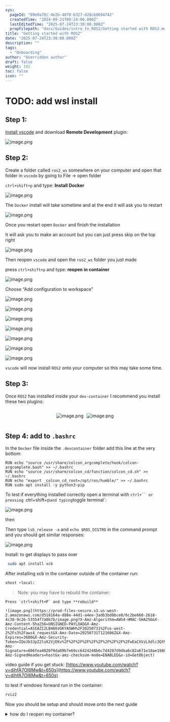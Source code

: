 ```yaml
---
sys:
  pageId: "89e0a78c-4e2b-4070-b327-d28cb0694742"
  createdTime: "2024-08-21T00:24:00.000Z"
  lastEditedTime: "2025-07-24T23:30:00.000Z"
  propFilepath: "docs/Guides/intro_to_ROS2/Getting started with ROS2.md"
title: "Getting started with ROS2"
date: "2025-07-24T23:30:00.000Z"
description: ""
tags:
  - "Onboarding"
author: "Overridden author"
draft: false
weight: 141
toc: false
icon: ""
---
```


# TODO: add wsl install

## Step 1:

[Install vscode](https://code.visualstudio.com/download) and download **Remote Development** plugin:

![image.png](https://prod-files-secure.s3.us-west-2.amazonaws.com/d518164a-d88e-44d1-a4ee-3adb3bd8bce0/efb52993-1881-4a40-b95e-6f020334f022/image.png?X-Amz-Algorithm=AWS4-HMAC-SHA256&X-Amz-Content-Sha256=UNSIGNED-PAYLOAD&X-Amz-Credential=ASIAZI2LB466TO4N5RAC%2F20250731%2Fus-west-2%2Fs3%2Faws4_request&X-Amz-Date=20250731T121557Z&X-Amz-Expires=3600&X-Amz-Security-Token=IQoJb3JpZ2luX2VjEKv%2F%2F%2F%2F%2F%2F%2F%2F%2F%2FwEaCXVzLXdlc3QtMiJHMEUCIHLM2xhVv%2F13MxbGrxUQSG860Vh1tEd0W6U2yV%2FskHEeAiEAmjy7l9MXTl56qeicq3l7pQGQKtOyvrFNN%2Bo9L9G7OEUqiAQI1P%2F%2F%2F%2F%2F%2F%2F%2F%2F%2FARAAGgw2Mzc0MjMxODM4MDUiDJika2YApq3jkEMJeircAw%2B4ub%2BGul%2FJKL7PtZpBH5xDg8DPfT5z6nBO6EVDP6tGVxJ%2F%2BbzOC3pfp%2B79Ypb%2Bq%2Bed4eWRR8KzW5a2MVgz7ygSeProH8OogPCrxvF092fAVK%2B1XIdk012Z9sIuF1BxHNdVTtSISa%2BnGhY8ixIqp6PeZI%2FtSWPaEAoUTHj7%2FFZoAM83Jjm%2B20TssKtRhLvZPRwzoVaj4JGcuGl8s0zCsPrBxeSKuXETH8yYBJjOFRnjrQTxSzeS22O2rVHJ71GIugqbPXt2ggpayN2R%2FoeKUE9qQVZNSGruypBxNtL505XZ6LIU6%2BEUrDIr9i8WphsFOWSEZMFneZXEQMN3T2qodgpOWwpqA2BxoAUnlqBPGFSTxcHIAv7f8uyb4xybIWjkd%2BZ%2F0iGavWyHVuCGJkdt%2B2f0cJ3REmOEtcdBn2EgEA0rtCQQSj7oNExj3eN04Z2McCLpRtneOUcsFiSdcSsIdxKxfY53pM0Z0Sd1Rn%2FRNSvbcNJwocl9kjKJP88QVSRqBLeG%2FxvRBScjbdjgczu3HGOJ1YGTNtx%2BxJe%2BYxfe05%2FE2BatziONAIpB1zZtS0e6r4h75l04cf5akGwhBFClwQqye%2FLlobpSIAVQdI1Syc98y3fYfVCB7o67WMr3MMWdrcQGOqUBWlXj%2BgcVZD3ruJvB%2FNmiqSoqi50ZBY39aKO2N58dz9BhEUYvsWH2MGULyQj92y%2F%2FtXrxC6zukQmr3VPJjcQx0uu1vJlRNQNvMgByra7yGPher%2FKXmFsnhDcc4UDlq1tc9i13xrPrU0noqowym85ZduqDZbfjeSkbEbcxsQm9qjm%2F6%2F%2BmkqCgkhGk51w0PQrFwcCexwr4cBbza2Rcn%2BbvfWOOlWN%2B&X-Amz-Signature=78a6312c4437684be33af9aab8e9ba8f2021fed556ef9ac4f38494c86b12fe5d&X-Amz-SignedHeaders=host&x-amz-checksum-mode=ENABLED&x-id=GetObject)

## Step 2:

Create a folder called `ros2_ws` somewhere on your computer and open that folder in `vscode` by going to File → open folder 

`ctrl+shift+p` and type: **Install Docker**

![image.png](https://prod-files-secure.s3.us-west-2.amazonaws.com/d518164a-d88e-44d1-a4ee-3adb3bd8bce0/2269dc0e-1cd5-47ff-bceb-c04ad9b2eab0/image.png?X-Amz-Algorithm=AWS4-HMAC-SHA256&X-Amz-Content-Sha256=UNSIGNED-PAYLOAD&X-Amz-Credential=ASIAZI2LB466TO4N5RAC%2F20250731%2Fus-west-2%2Fs3%2Faws4_request&X-Amz-Date=20250731T121557Z&X-Amz-Expires=3600&X-Amz-Security-Token=IQoJb3JpZ2luX2VjEKv%2F%2F%2F%2F%2F%2F%2F%2F%2F%2FwEaCXVzLXdlc3QtMiJHMEUCIHLM2xhVv%2F13MxbGrxUQSG860Vh1tEd0W6U2yV%2FskHEeAiEAmjy7l9MXTl56qeicq3l7pQGQKtOyvrFNN%2Bo9L9G7OEUqiAQI1P%2F%2F%2F%2F%2F%2F%2F%2F%2F%2FARAAGgw2Mzc0MjMxODM4MDUiDJika2YApq3jkEMJeircAw%2B4ub%2BGul%2FJKL7PtZpBH5xDg8DPfT5z6nBO6EVDP6tGVxJ%2F%2BbzOC3pfp%2B79Ypb%2Bq%2Bed4eWRR8KzW5a2MVgz7ygSeProH8OogPCrxvF092fAVK%2B1XIdk012Z9sIuF1BxHNdVTtSISa%2BnGhY8ixIqp6PeZI%2FtSWPaEAoUTHj7%2FFZoAM83Jjm%2B20TssKtRhLvZPRwzoVaj4JGcuGl8s0zCsPrBxeSKuXETH8yYBJjOFRnjrQTxSzeS22O2rVHJ71GIugqbPXt2ggpayN2R%2FoeKUE9qQVZNSGruypBxNtL505XZ6LIU6%2BEUrDIr9i8WphsFOWSEZMFneZXEQMN3T2qodgpOWwpqA2BxoAUnlqBPGFSTxcHIAv7f8uyb4xybIWjkd%2BZ%2F0iGavWyHVuCGJkdt%2B2f0cJ3REmOEtcdBn2EgEA0rtCQQSj7oNExj3eN04Z2McCLpRtneOUcsFiSdcSsIdxKxfY53pM0Z0Sd1Rn%2FRNSvbcNJwocl9kjKJP88QVSRqBLeG%2FxvRBScjbdjgczu3HGOJ1YGTNtx%2BxJe%2BYxfe05%2FE2BatziONAIpB1zZtS0e6r4h75l04cf5akGwhBFClwQqye%2FLlobpSIAVQdI1Syc98y3fYfVCB7o67WMr3MMWdrcQGOqUBWlXj%2BgcVZD3ruJvB%2FNmiqSoqi50ZBY39aKO2N58dz9BhEUYvsWH2MGULyQj92y%2F%2FtXrxC6zukQmr3VPJjcQx0uu1vJlRNQNvMgByra7yGPher%2FKXmFsnhDcc4UDlq1tc9i13xrPrU0noqowym85ZduqDZbfjeSkbEbcxsQm9qjm%2F6%2F%2BmkqCgkhGk51w0PQrFwcCexwr4cBbza2Rcn%2BbvfWOOlWN%2B&X-Amz-Signature=fd229354c22a2ef81fbae44b5c57c933b1d64b1aa16dceccd596be8fc0dae176&X-Amz-SignedHeaders=host&x-amz-checksum-mode=ENABLED&x-id=GetObject)

The `Docker` install will take sometime and at the end it will ask you to restart

![image.png](https://prod-files-secure.s3.us-west-2.amazonaws.com/d518164a-d88e-44d1-a4ee-3adb3bd8bce0/ed233f78-be33-4b1f-b89c-9c346c0e961e/image.png?X-Amz-Algorithm=AWS4-HMAC-SHA256&X-Amz-Content-Sha256=UNSIGNED-PAYLOAD&X-Amz-Credential=ASIAZI2LB466TO4N5RAC%2F20250731%2Fus-west-2%2Fs3%2Faws4_request&X-Amz-Date=20250731T121557Z&X-Amz-Expires=3600&X-Amz-Security-Token=IQoJb3JpZ2luX2VjEKv%2F%2F%2F%2F%2F%2F%2F%2F%2F%2FwEaCXVzLXdlc3QtMiJHMEUCIHLM2xhVv%2F13MxbGrxUQSG860Vh1tEd0W6U2yV%2FskHEeAiEAmjy7l9MXTl56qeicq3l7pQGQKtOyvrFNN%2Bo9L9G7OEUqiAQI1P%2F%2F%2F%2F%2F%2F%2F%2F%2F%2FARAAGgw2Mzc0MjMxODM4MDUiDJika2YApq3jkEMJeircAw%2B4ub%2BGul%2FJKL7PtZpBH5xDg8DPfT5z6nBO6EVDP6tGVxJ%2F%2BbzOC3pfp%2B79Ypb%2Bq%2Bed4eWRR8KzW5a2MVgz7ygSeProH8OogPCrxvF092fAVK%2B1XIdk012Z9sIuF1BxHNdVTtSISa%2BnGhY8ixIqp6PeZI%2FtSWPaEAoUTHj7%2FFZoAM83Jjm%2B20TssKtRhLvZPRwzoVaj4JGcuGl8s0zCsPrBxeSKuXETH8yYBJjOFRnjrQTxSzeS22O2rVHJ71GIugqbPXt2ggpayN2R%2FoeKUE9qQVZNSGruypBxNtL505XZ6LIU6%2BEUrDIr9i8WphsFOWSEZMFneZXEQMN3T2qodgpOWwpqA2BxoAUnlqBPGFSTxcHIAv7f8uyb4xybIWjkd%2BZ%2F0iGavWyHVuCGJkdt%2B2f0cJ3REmOEtcdBn2EgEA0rtCQQSj7oNExj3eN04Z2McCLpRtneOUcsFiSdcSsIdxKxfY53pM0Z0Sd1Rn%2FRNSvbcNJwocl9kjKJP88QVSRqBLeG%2FxvRBScjbdjgczu3HGOJ1YGTNtx%2BxJe%2BYxfe05%2FE2BatziONAIpB1zZtS0e6r4h75l04cf5akGwhBFClwQqye%2FLlobpSIAVQdI1Syc98y3fYfVCB7o67WMr3MMWdrcQGOqUBWlXj%2BgcVZD3ruJvB%2FNmiqSoqi50ZBY39aKO2N58dz9BhEUYvsWH2MGULyQj92y%2F%2FtXrxC6zukQmr3VPJjcQx0uu1vJlRNQNvMgByra7yGPher%2FKXmFsnhDcc4UDlq1tc9i13xrPrU0noqowym85ZduqDZbfjeSkbEbcxsQm9qjm%2F6%2F%2BmkqCgkhGk51w0PQrFwcCexwr4cBbza2Rcn%2BbvfWOOlWN%2B&X-Amz-Signature=8069971d6eb8a8369b4a2cc8fce59d2ca776363897d68a19d1505e51919e7963&X-Amz-SignedHeaders=host&x-amz-checksum-mode=ENABLED&x-id=GetObject)

Once you restart open `Docker` and finish the installation

It will ask you to make an account but you can just press skip on the top right

![image.png](https://prod-files-secure.s3.us-west-2.amazonaws.com/d518164a-d88e-44d1-a4ee-3adb3bd8bce0/21010ad9-1659-4fd9-9f59-9932a09b2a3d/image.png?X-Amz-Algorithm=AWS4-HMAC-SHA256&X-Amz-Content-Sha256=UNSIGNED-PAYLOAD&X-Amz-Credential=ASIAZI2LB466TO4N5RAC%2F20250731%2Fus-west-2%2Fs3%2Faws4_request&X-Amz-Date=20250731T121557Z&X-Amz-Expires=3600&X-Amz-Security-Token=IQoJb3JpZ2luX2VjEKv%2F%2F%2F%2F%2F%2F%2F%2F%2F%2FwEaCXVzLXdlc3QtMiJHMEUCIHLM2xhVv%2F13MxbGrxUQSG860Vh1tEd0W6U2yV%2FskHEeAiEAmjy7l9MXTl56qeicq3l7pQGQKtOyvrFNN%2Bo9L9G7OEUqiAQI1P%2F%2F%2F%2F%2F%2F%2F%2F%2F%2FARAAGgw2Mzc0MjMxODM4MDUiDJika2YApq3jkEMJeircAw%2B4ub%2BGul%2FJKL7PtZpBH5xDg8DPfT5z6nBO6EVDP6tGVxJ%2F%2BbzOC3pfp%2B79Ypb%2Bq%2Bed4eWRR8KzW5a2MVgz7ygSeProH8OogPCrxvF092fAVK%2B1XIdk012Z9sIuF1BxHNdVTtSISa%2BnGhY8ixIqp6PeZI%2FtSWPaEAoUTHj7%2FFZoAM83Jjm%2B20TssKtRhLvZPRwzoVaj4JGcuGl8s0zCsPrBxeSKuXETH8yYBJjOFRnjrQTxSzeS22O2rVHJ71GIugqbPXt2ggpayN2R%2FoeKUE9qQVZNSGruypBxNtL505XZ6LIU6%2BEUrDIr9i8WphsFOWSEZMFneZXEQMN3T2qodgpOWwpqA2BxoAUnlqBPGFSTxcHIAv7f8uyb4xybIWjkd%2BZ%2F0iGavWyHVuCGJkdt%2B2f0cJ3REmOEtcdBn2EgEA0rtCQQSj7oNExj3eN04Z2McCLpRtneOUcsFiSdcSsIdxKxfY53pM0Z0Sd1Rn%2FRNSvbcNJwocl9kjKJP88QVSRqBLeG%2FxvRBScjbdjgczu3HGOJ1YGTNtx%2BxJe%2BYxfe05%2FE2BatziONAIpB1zZtS0e6r4h75l04cf5akGwhBFClwQqye%2FLlobpSIAVQdI1Syc98y3fYfVCB7o67WMr3MMWdrcQGOqUBWlXj%2BgcVZD3ruJvB%2FNmiqSoqi50ZBY39aKO2N58dz9BhEUYvsWH2MGULyQj92y%2F%2FtXrxC6zukQmr3VPJjcQx0uu1vJlRNQNvMgByra7yGPher%2FKXmFsnhDcc4UDlq1tc9i13xrPrU0noqowym85ZduqDZbfjeSkbEbcxsQm9qjm%2F6%2F%2BmkqCgkhGk51w0PQrFwcCexwr4cBbza2Rcn%2BbvfWOOlWN%2B&X-Amz-Signature=669d19c4619ab6295ceba1d1caa41d4dbd788a6db1ed0d4970f505453c71414b&X-Amz-SignedHeaders=host&x-amz-checksum-mode=ENABLED&x-id=GetObject)

Then reopen `vscode` and open the `ros2_ws` folder you just made

press `ctrl+shift+p` and type: **reopen in container**

![image.png](https://prod-files-secure.s3.us-west-2.amazonaws.com/d518164a-d88e-44d1-a4ee-3adb3bd8bce0/4e93b8c2-41ad-488c-8095-c74205196118/image.png?X-Amz-Algorithm=AWS4-HMAC-SHA256&X-Amz-Content-Sha256=UNSIGNED-PAYLOAD&X-Amz-Credential=ASIAZI2LB466TO4N5RAC%2F20250731%2Fus-west-2%2Fs3%2Faws4_request&X-Amz-Date=20250731T121557Z&X-Amz-Expires=3600&X-Amz-Security-Token=IQoJb3JpZ2luX2VjEKv%2F%2F%2F%2F%2F%2F%2F%2F%2F%2FwEaCXVzLXdlc3QtMiJHMEUCIHLM2xhVv%2F13MxbGrxUQSG860Vh1tEd0W6U2yV%2FskHEeAiEAmjy7l9MXTl56qeicq3l7pQGQKtOyvrFNN%2Bo9L9G7OEUqiAQI1P%2F%2F%2F%2F%2F%2F%2F%2F%2F%2FARAAGgw2Mzc0MjMxODM4MDUiDJika2YApq3jkEMJeircAw%2B4ub%2BGul%2FJKL7PtZpBH5xDg8DPfT5z6nBO6EVDP6tGVxJ%2F%2BbzOC3pfp%2B79Ypb%2Bq%2Bed4eWRR8KzW5a2MVgz7ygSeProH8OogPCrxvF092fAVK%2B1XIdk012Z9sIuF1BxHNdVTtSISa%2BnGhY8ixIqp6PeZI%2FtSWPaEAoUTHj7%2FFZoAM83Jjm%2B20TssKtRhLvZPRwzoVaj4JGcuGl8s0zCsPrBxeSKuXETH8yYBJjOFRnjrQTxSzeS22O2rVHJ71GIugqbPXt2ggpayN2R%2FoeKUE9qQVZNSGruypBxNtL505XZ6LIU6%2BEUrDIr9i8WphsFOWSEZMFneZXEQMN3T2qodgpOWwpqA2BxoAUnlqBPGFSTxcHIAv7f8uyb4xybIWjkd%2BZ%2F0iGavWyHVuCGJkdt%2B2f0cJ3REmOEtcdBn2EgEA0rtCQQSj7oNExj3eN04Z2McCLpRtneOUcsFiSdcSsIdxKxfY53pM0Z0Sd1Rn%2FRNSvbcNJwocl9kjKJP88QVSRqBLeG%2FxvRBScjbdjgczu3HGOJ1YGTNtx%2BxJe%2BYxfe05%2FE2BatziONAIpB1zZtS0e6r4h75l04cf5akGwhBFClwQqye%2FLlobpSIAVQdI1Syc98y3fYfVCB7o67WMr3MMWdrcQGOqUBWlXj%2BgcVZD3ruJvB%2FNmiqSoqi50ZBY39aKO2N58dz9BhEUYvsWH2MGULyQj92y%2F%2FtXrxC6zukQmr3VPJjcQx0uu1vJlRNQNvMgByra7yGPher%2FKXmFsnhDcc4UDlq1tc9i13xrPrU0noqowym85ZduqDZbfjeSkbEbcxsQm9qjm%2F6%2F%2BmkqCgkhGk51w0PQrFwcCexwr4cBbza2Rcn%2BbvfWOOlWN%2B&X-Amz-Signature=e6a639b8114daa63e638715c23b856633bb3a830a0c74cea9b3ba3a147b1bfa9&X-Amz-SignedHeaders=host&x-amz-checksum-mode=ENABLED&x-id=GetObject)

Choose “Add configuration to workspace”

![image.png](https://prod-files-secure.s3.us-west-2.amazonaws.com/d518164a-d88e-44d1-a4ee-3adb3bd8bce0/9560b282-5060-4989-ba37-97e7b2c22476/image.png?X-Amz-Algorithm=AWS4-HMAC-SHA256&X-Amz-Content-Sha256=UNSIGNED-PAYLOAD&X-Amz-Credential=ASIAZI2LB466TO4N5RAC%2F20250731%2Fus-west-2%2Fs3%2Faws4_request&X-Amz-Date=20250731T121557Z&X-Amz-Expires=3600&X-Amz-Security-Token=IQoJb3JpZ2luX2VjEKv%2F%2F%2F%2F%2F%2F%2F%2F%2F%2FwEaCXVzLXdlc3QtMiJHMEUCIHLM2xhVv%2F13MxbGrxUQSG860Vh1tEd0W6U2yV%2FskHEeAiEAmjy7l9MXTl56qeicq3l7pQGQKtOyvrFNN%2Bo9L9G7OEUqiAQI1P%2F%2F%2F%2F%2F%2F%2F%2F%2F%2FARAAGgw2Mzc0MjMxODM4MDUiDJika2YApq3jkEMJeircAw%2B4ub%2BGul%2FJKL7PtZpBH5xDg8DPfT5z6nBO6EVDP6tGVxJ%2F%2BbzOC3pfp%2B79Ypb%2Bq%2Bed4eWRR8KzW5a2MVgz7ygSeProH8OogPCrxvF092fAVK%2B1XIdk012Z9sIuF1BxHNdVTtSISa%2BnGhY8ixIqp6PeZI%2FtSWPaEAoUTHj7%2FFZoAM83Jjm%2B20TssKtRhLvZPRwzoVaj4JGcuGl8s0zCsPrBxeSKuXETH8yYBJjOFRnjrQTxSzeS22O2rVHJ71GIugqbPXt2ggpayN2R%2FoeKUE9qQVZNSGruypBxNtL505XZ6LIU6%2BEUrDIr9i8WphsFOWSEZMFneZXEQMN3T2qodgpOWwpqA2BxoAUnlqBPGFSTxcHIAv7f8uyb4xybIWjkd%2BZ%2F0iGavWyHVuCGJkdt%2B2f0cJ3REmOEtcdBn2EgEA0rtCQQSj7oNExj3eN04Z2McCLpRtneOUcsFiSdcSsIdxKxfY53pM0Z0Sd1Rn%2FRNSvbcNJwocl9kjKJP88QVSRqBLeG%2FxvRBScjbdjgczu3HGOJ1YGTNtx%2BxJe%2BYxfe05%2FE2BatziONAIpB1zZtS0e6r4h75l04cf5akGwhBFClwQqye%2FLlobpSIAVQdI1Syc98y3fYfVCB7o67WMr3MMWdrcQGOqUBWlXj%2BgcVZD3ruJvB%2FNmiqSoqi50ZBY39aKO2N58dz9BhEUYvsWH2MGULyQj92y%2F%2FtXrxC6zukQmr3VPJjcQx0uu1vJlRNQNvMgByra7yGPher%2FKXmFsnhDcc4UDlq1tc9i13xrPrU0noqowym85ZduqDZbfjeSkbEbcxsQm9qjm%2F6%2F%2BmkqCgkhGk51w0PQrFwcCexwr4cBbza2Rcn%2BbvfWOOlWN%2B&X-Amz-Signature=795ae5643ee26a6330a5c268ff754a93962c335da5e55f55736109f4c5d366f8&X-Amz-SignedHeaders=host&x-amz-checksum-mode=ENABLED&x-id=GetObject)

![image.png](https://prod-files-secure.s3.us-west-2.amazonaws.com/d518164a-d88e-44d1-a4ee-3adb3bd8bce0/2ee63f81-886b-48e8-a553-dc6e5eac99e4/image.png?X-Amz-Algorithm=AWS4-HMAC-SHA256&X-Amz-Content-Sha256=UNSIGNED-PAYLOAD&X-Amz-Credential=ASIAZI2LB466TO4N5RAC%2F20250731%2Fus-west-2%2Fs3%2Faws4_request&X-Amz-Date=20250731T121557Z&X-Amz-Expires=3600&X-Amz-Security-Token=IQoJb3JpZ2luX2VjEKv%2F%2F%2F%2F%2F%2F%2F%2F%2F%2FwEaCXVzLXdlc3QtMiJHMEUCIHLM2xhVv%2F13MxbGrxUQSG860Vh1tEd0W6U2yV%2FskHEeAiEAmjy7l9MXTl56qeicq3l7pQGQKtOyvrFNN%2Bo9L9G7OEUqiAQI1P%2F%2F%2F%2F%2F%2F%2F%2F%2F%2FARAAGgw2Mzc0MjMxODM4MDUiDJika2YApq3jkEMJeircAw%2B4ub%2BGul%2FJKL7PtZpBH5xDg8DPfT5z6nBO6EVDP6tGVxJ%2F%2BbzOC3pfp%2B79Ypb%2Bq%2Bed4eWRR8KzW5a2MVgz7ygSeProH8OogPCrxvF092fAVK%2B1XIdk012Z9sIuF1BxHNdVTtSISa%2BnGhY8ixIqp6PeZI%2FtSWPaEAoUTHj7%2FFZoAM83Jjm%2B20TssKtRhLvZPRwzoVaj4JGcuGl8s0zCsPrBxeSKuXETH8yYBJjOFRnjrQTxSzeS22O2rVHJ71GIugqbPXt2ggpayN2R%2FoeKUE9qQVZNSGruypBxNtL505XZ6LIU6%2BEUrDIr9i8WphsFOWSEZMFneZXEQMN3T2qodgpOWwpqA2BxoAUnlqBPGFSTxcHIAv7f8uyb4xybIWjkd%2BZ%2F0iGavWyHVuCGJkdt%2B2f0cJ3REmOEtcdBn2EgEA0rtCQQSj7oNExj3eN04Z2McCLpRtneOUcsFiSdcSsIdxKxfY53pM0Z0Sd1Rn%2FRNSvbcNJwocl9kjKJP88QVSRqBLeG%2FxvRBScjbdjgczu3HGOJ1YGTNtx%2BxJe%2BYxfe05%2FE2BatziONAIpB1zZtS0e6r4h75l04cf5akGwhBFClwQqye%2FLlobpSIAVQdI1Syc98y3fYfVCB7o67WMr3MMWdrcQGOqUBWlXj%2BgcVZD3ruJvB%2FNmiqSoqi50ZBY39aKO2N58dz9BhEUYvsWH2MGULyQj92y%2F%2FtXrxC6zukQmr3VPJjcQx0uu1vJlRNQNvMgByra7yGPher%2FKXmFsnhDcc4UDlq1tc9i13xrPrU0noqowym85ZduqDZbfjeSkbEbcxsQm9qjm%2F6%2F%2BmkqCgkhGk51w0PQrFwcCexwr4cBbza2Rcn%2BbvfWOOlWN%2B&X-Amz-Signature=8ca2b04cb4698c09c35c45055331553616f2d4902cc34ef4ea0756e990164899&X-Amz-SignedHeaders=host&x-amz-checksum-mode=ENABLED&x-id=GetObject)

![image.png](https://prod-files-secure.s3.us-west-2.amazonaws.com/d518164a-d88e-44d1-a4ee-3adb3bd8bce0/e0fd626c-c8b6-4b2c-95d1-fa4c26514504/image.png?X-Amz-Algorithm=AWS4-HMAC-SHA256&X-Amz-Content-Sha256=UNSIGNED-PAYLOAD&X-Amz-Credential=ASIAZI2LB466TO4N5RAC%2F20250731%2Fus-west-2%2Fs3%2Faws4_request&X-Amz-Date=20250731T121557Z&X-Amz-Expires=3600&X-Amz-Security-Token=IQoJb3JpZ2luX2VjEKv%2F%2F%2F%2F%2F%2F%2F%2F%2F%2FwEaCXVzLXdlc3QtMiJHMEUCIHLM2xhVv%2F13MxbGrxUQSG860Vh1tEd0W6U2yV%2FskHEeAiEAmjy7l9MXTl56qeicq3l7pQGQKtOyvrFNN%2Bo9L9G7OEUqiAQI1P%2F%2F%2F%2F%2F%2F%2F%2F%2F%2FARAAGgw2Mzc0MjMxODM4MDUiDJika2YApq3jkEMJeircAw%2B4ub%2BGul%2FJKL7PtZpBH5xDg8DPfT5z6nBO6EVDP6tGVxJ%2F%2BbzOC3pfp%2B79Ypb%2Bq%2Bed4eWRR8KzW5a2MVgz7ygSeProH8OogPCrxvF092fAVK%2B1XIdk012Z9sIuF1BxHNdVTtSISa%2BnGhY8ixIqp6PeZI%2FtSWPaEAoUTHj7%2FFZoAM83Jjm%2B20TssKtRhLvZPRwzoVaj4JGcuGl8s0zCsPrBxeSKuXETH8yYBJjOFRnjrQTxSzeS22O2rVHJ71GIugqbPXt2ggpayN2R%2FoeKUE9qQVZNSGruypBxNtL505XZ6LIU6%2BEUrDIr9i8WphsFOWSEZMFneZXEQMN3T2qodgpOWwpqA2BxoAUnlqBPGFSTxcHIAv7f8uyb4xybIWjkd%2BZ%2F0iGavWyHVuCGJkdt%2B2f0cJ3REmOEtcdBn2EgEA0rtCQQSj7oNExj3eN04Z2McCLpRtneOUcsFiSdcSsIdxKxfY53pM0Z0Sd1Rn%2FRNSvbcNJwocl9kjKJP88QVSRqBLeG%2FxvRBScjbdjgczu3HGOJ1YGTNtx%2BxJe%2BYxfe05%2FE2BatziONAIpB1zZtS0e6r4h75l04cf5akGwhBFClwQqye%2FLlobpSIAVQdI1Syc98y3fYfVCB7o67WMr3MMWdrcQGOqUBWlXj%2BgcVZD3ruJvB%2FNmiqSoqi50ZBY39aKO2N58dz9BhEUYvsWH2MGULyQj92y%2F%2FtXrxC6zukQmr3VPJjcQx0uu1vJlRNQNvMgByra7yGPher%2FKXmFsnhDcc4UDlq1tc9i13xrPrU0noqowym85ZduqDZbfjeSkbEbcxsQm9qjm%2F6%2F%2BmkqCgkhGk51w0PQrFwcCexwr4cBbza2Rcn%2BbvfWOOlWN%2B&X-Amz-Signature=a6b241ce76de403807683bd1155ba6b2d538f044fa2cb8fc5a3a9cbb7e0801d9&X-Amz-SignedHeaders=host&x-amz-checksum-mode=ENABLED&x-id=GetObject)

![image.png](https://prod-files-secure.s3.us-west-2.amazonaws.com/d518164a-d88e-44d1-a4ee-3adb3bd8bce0/a2e13f50-d2ab-4719-a4c2-7ced634bfc9d/image.png?X-Amz-Algorithm=AWS4-HMAC-SHA256&X-Amz-Content-Sha256=UNSIGNED-PAYLOAD&X-Amz-Credential=ASIAZI2LB466TO4N5RAC%2F20250731%2Fus-west-2%2Fs3%2Faws4_request&X-Amz-Date=20250731T121557Z&X-Amz-Expires=3600&X-Amz-Security-Token=IQoJb3JpZ2luX2VjEKv%2F%2F%2F%2F%2F%2F%2F%2F%2F%2FwEaCXVzLXdlc3QtMiJHMEUCIHLM2xhVv%2F13MxbGrxUQSG860Vh1tEd0W6U2yV%2FskHEeAiEAmjy7l9MXTl56qeicq3l7pQGQKtOyvrFNN%2Bo9L9G7OEUqiAQI1P%2F%2F%2F%2F%2F%2F%2F%2F%2F%2FARAAGgw2Mzc0MjMxODM4MDUiDJika2YApq3jkEMJeircAw%2B4ub%2BGul%2FJKL7PtZpBH5xDg8DPfT5z6nBO6EVDP6tGVxJ%2F%2BbzOC3pfp%2B79Ypb%2Bq%2Bed4eWRR8KzW5a2MVgz7ygSeProH8OogPCrxvF092fAVK%2B1XIdk012Z9sIuF1BxHNdVTtSISa%2BnGhY8ixIqp6PeZI%2FtSWPaEAoUTHj7%2FFZoAM83Jjm%2B20TssKtRhLvZPRwzoVaj4JGcuGl8s0zCsPrBxeSKuXETH8yYBJjOFRnjrQTxSzeS22O2rVHJ71GIugqbPXt2ggpayN2R%2FoeKUE9qQVZNSGruypBxNtL505XZ6LIU6%2BEUrDIr9i8WphsFOWSEZMFneZXEQMN3T2qodgpOWwpqA2BxoAUnlqBPGFSTxcHIAv7f8uyb4xybIWjkd%2BZ%2F0iGavWyHVuCGJkdt%2B2f0cJ3REmOEtcdBn2EgEA0rtCQQSj7oNExj3eN04Z2McCLpRtneOUcsFiSdcSsIdxKxfY53pM0Z0Sd1Rn%2FRNSvbcNJwocl9kjKJP88QVSRqBLeG%2FxvRBScjbdjgczu3HGOJ1YGTNtx%2BxJe%2BYxfe05%2FE2BatziONAIpB1zZtS0e6r4h75l04cf5akGwhBFClwQqye%2FLlobpSIAVQdI1Syc98y3fYfVCB7o67WMr3MMWdrcQGOqUBWlXj%2BgcVZD3ruJvB%2FNmiqSoqi50ZBY39aKO2N58dz9BhEUYvsWH2MGULyQj92y%2F%2FtXrxC6zukQmr3VPJjcQx0uu1vJlRNQNvMgByra7yGPher%2FKXmFsnhDcc4UDlq1tc9i13xrPrU0noqowym85ZduqDZbfjeSkbEbcxsQm9qjm%2F6%2F%2BmkqCgkhGk51w0PQrFwcCexwr4cBbza2Rcn%2BbvfWOOlWN%2B&X-Amz-Signature=98b4cfc902a036a18e2f4326fac98e94135b47667d3ea244857673d323d3ae7e&X-Amz-SignedHeaders=host&x-amz-checksum-mode=ENABLED&x-id=GetObject)

![image.png](https://prod-files-secure.s3.us-west-2.amazonaws.com/d518164a-d88e-44d1-a4ee-3adb3bd8bce0/6cc478ad-aaba-4bf7-9fcc-403277ab896c/image.png?X-Amz-Algorithm=AWS4-HMAC-SHA256&X-Amz-Content-Sha256=UNSIGNED-PAYLOAD&X-Amz-Credential=ASIAZI2LB466TO4N5RAC%2F20250731%2Fus-west-2%2Fs3%2Faws4_request&X-Amz-Date=20250731T121557Z&X-Amz-Expires=3600&X-Amz-Security-Token=IQoJb3JpZ2luX2VjEKv%2F%2F%2F%2F%2F%2F%2F%2F%2F%2FwEaCXVzLXdlc3QtMiJHMEUCIHLM2xhVv%2F13MxbGrxUQSG860Vh1tEd0W6U2yV%2FskHEeAiEAmjy7l9MXTl56qeicq3l7pQGQKtOyvrFNN%2Bo9L9G7OEUqiAQI1P%2F%2F%2F%2F%2F%2F%2F%2F%2F%2FARAAGgw2Mzc0MjMxODM4MDUiDJika2YApq3jkEMJeircAw%2B4ub%2BGul%2FJKL7PtZpBH5xDg8DPfT5z6nBO6EVDP6tGVxJ%2F%2BbzOC3pfp%2B79Ypb%2Bq%2Bed4eWRR8KzW5a2MVgz7ygSeProH8OogPCrxvF092fAVK%2B1XIdk012Z9sIuF1BxHNdVTtSISa%2BnGhY8ixIqp6PeZI%2FtSWPaEAoUTHj7%2FFZoAM83Jjm%2B20TssKtRhLvZPRwzoVaj4JGcuGl8s0zCsPrBxeSKuXETH8yYBJjOFRnjrQTxSzeS22O2rVHJ71GIugqbPXt2ggpayN2R%2FoeKUE9qQVZNSGruypBxNtL505XZ6LIU6%2BEUrDIr9i8WphsFOWSEZMFneZXEQMN3T2qodgpOWwpqA2BxoAUnlqBPGFSTxcHIAv7f8uyb4xybIWjkd%2BZ%2F0iGavWyHVuCGJkdt%2B2f0cJ3REmOEtcdBn2EgEA0rtCQQSj7oNExj3eN04Z2McCLpRtneOUcsFiSdcSsIdxKxfY53pM0Z0Sd1Rn%2FRNSvbcNJwocl9kjKJP88QVSRqBLeG%2FxvRBScjbdjgczu3HGOJ1YGTNtx%2BxJe%2BYxfe05%2FE2BatziONAIpB1zZtS0e6r4h75l04cf5akGwhBFClwQqye%2FLlobpSIAVQdI1Syc98y3fYfVCB7o67WMr3MMWdrcQGOqUBWlXj%2BgcVZD3ruJvB%2FNmiqSoqi50ZBY39aKO2N58dz9BhEUYvsWH2MGULyQj92y%2F%2FtXrxC6zukQmr3VPJjcQx0uu1vJlRNQNvMgByra7yGPher%2FKXmFsnhDcc4UDlq1tc9i13xrPrU0noqowym85ZduqDZbfjeSkbEbcxsQm9qjm%2F6%2F%2BmkqCgkhGk51w0PQrFwcCexwr4cBbza2Rcn%2BbvfWOOlWN%2B&X-Amz-Signature=42953eb3f6793aa836c16a90e429b305331f74f3857cf40a3e1e1f0dfb2c0041&X-Amz-SignedHeaders=host&x-amz-checksum-mode=ENABLED&x-id=GetObject)

![image.png](https://prod-files-secure.s3.us-west-2.amazonaws.com/d518164a-d88e-44d1-a4ee-3adb3bd8bce0/53255b28-f75e-430f-b9e3-c0ac8577e42b/image.png?X-Amz-Algorithm=AWS4-HMAC-SHA256&X-Amz-Content-Sha256=UNSIGNED-PAYLOAD&X-Amz-Credential=ASIAZI2LB466TO4N5RAC%2F20250731%2Fus-west-2%2Fs3%2Faws4_request&X-Amz-Date=20250731T121557Z&X-Amz-Expires=3600&X-Amz-Security-Token=IQoJb3JpZ2luX2VjEKv%2F%2F%2F%2F%2F%2F%2F%2F%2F%2FwEaCXVzLXdlc3QtMiJHMEUCIHLM2xhVv%2F13MxbGrxUQSG860Vh1tEd0W6U2yV%2FskHEeAiEAmjy7l9MXTl56qeicq3l7pQGQKtOyvrFNN%2Bo9L9G7OEUqiAQI1P%2F%2F%2F%2F%2F%2F%2F%2F%2F%2FARAAGgw2Mzc0MjMxODM4MDUiDJika2YApq3jkEMJeircAw%2B4ub%2BGul%2FJKL7PtZpBH5xDg8DPfT5z6nBO6EVDP6tGVxJ%2F%2BbzOC3pfp%2B79Ypb%2Bq%2Bed4eWRR8KzW5a2MVgz7ygSeProH8OogPCrxvF092fAVK%2B1XIdk012Z9sIuF1BxHNdVTtSISa%2BnGhY8ixIqp6PeZI%2FtSWPaEAoUTHj7%2FFZoAM83Jjm%2B20TssKtRhLvZPRwzoVaj4JGcuGl8s0zCsPrBxeSKuXETH8yYBJjOFRnjrQTxSzeS22O2rVHJ71GIugqbPXt2ggpayN2R%2FoeKUE9qQVZNSGruypBxNtL505XZ6LIU6%2BEUrDIr9i8WphsFOWSEZMFneZXEQMN3T2qodgpOWwpqA2BxoAUnlqBPGFSTxcHIAv7f8uyb4xybIWjkd%2BZ%2F0iGavWyHVuCGJkdt%2B2f0cJ3REmOEtcdBn2EgEA0rtCQQSj7oNExj3eN04Z2McCLpRtneOUcsFiSdcSsIdxKxfY53pM0Z0Sd1Rn%2FRNSvbcNJwocl9kjKJP88QVSRqBLeG%2FxvRBScjbdjgczu3HGOJ1YGTNtx%2BxJe%2BYxfe05%2FE2BatziONAIpB1zZtS0e6r4h75l04cf5akGwhBFClwQqye%2FLlobpSIAVQdI1Syc98y3fYfVCB7o67WMr3MMWdrcQGOqUBWlXj%2BgcVZD3ruJvB%2FNmiqSoqi50ZBY39aKO2N58dz9BhEUYvsWH2MGULyQj92y%2F%2FtXrxC6zukQmr3VPJjcQx0uu1vJlRNQNvMgByra7yGPher%2FKXmFsnhDcc4UDlq1tc9i13xrPrU0noqowym85ZduqDZbfjeSkbEbcxsQm9qjm%2F6%2F%2BmkqCgkhGk51w0PQrFwcCexwr4cBbza2Rcn%2BbvfWOOlWN%2B&X-Amz-Signature=8a4c31ae10994f1fbb2f39231f76856290317744a81606fa94170fac85c63ec5&X-Amz-SignedHeaders=host&x-amz-checksum-mode=ENABLED&x-id=GetObject)

![image.png](https://prod-files-secure.s3.us-west-2.amazonaws.com/d518164a-d88e-44d1-a4ee-3adb3bd8bce0/7c562767-5af9-4ffb-97d1-327bcdf4ee00/image.png?X-Amz-Algorithm=AWS4-HMAC-SHA256&X-Amz-Content-Sha256=UNSIGNED-PAYLOAD&X-Amz-Credential=ASIAZI2LB466TO4N5RAC%2F20250731%2Fus-west-2%2Fs3%2Faws4_request&X-Amz-Date=20250731T121557Z&X-Amz-Expires=3600&X-Amz-Security-Token=IQoJb3JpZ2luX2VjEKv%2F%2F%2F%2F%2F%2F%2F%2F%2F%2FwEaCXVzLXdlc3QtMiJHMEUCIHLM2xhVv%2F13MxbGrxUQSG860Vh1tEd0W6U2yV%2FskHEeAiEAmjy7l9MXTl56qeicq3l7pQGQKtOyvrFNN%2Bo9L9G7OEUqiAQI1P%2F%2F%2F%2F%2F%2F%2F%2F%2F%2FARAAGgw2Mzc0MjMxODM4MDUiDJika2YApq3jkEMJeircAw%2B4ub%2BGul%2FJKL7PtZpBH5xDg8DPfT5z6nBO6EVDP6tGVxJ%2F%2BbzOC3pfp%2B79Ypb%2Bq%2Bed4eWRR8KzW5a2MVgz7ygSeProH8OogPCrxvF092fAVK%2B1XIdk012Z9sIuF1BxHNdVTtSISa%2BnGhY8ixIqp6PeZI%2FtSWPaEAoUTHj7%2FFZoAM83Jjm%2B20TssKtRhLvZPRwzoVaj4JGcuGl8s0zCsPrBxeSKuXETH8yYBJjOFRnjrQTxSzeS22O2rVHJ71GIugqbPXt2ggpayN2R%2FoeKUE9qQVZNSGruypBxNtL505XZ6LIU6%2BEUrDIr9i8WphsFOWSEZMFneZXEQMN3T2qodgpOWwpqA2BxoAUnlqBPGFSTxcHIAv7f8uyb4xybIWjkd%2BZ%2F0iGavWyHVuCGJkdt%2B2f0cJ3REmOEtcdBn2EgEA0rtCQQSj7oNExj3eN04Z2McCLpRtneOUcsFiSdcSsIdxKxfY53pM0Z0Sd1Rn%2FRNSvbcNJwocl9kjKJP88QVSRqBLeG%2FxvRBScjbdjgczu3HGOJ1YGTNtx%2BxJe%2BYxfe05%2FE2BatziONAIpB1zZtS0e6r4h75l04cf5akGwhBFClwQqye%2FLlobpSIAVQdI1Syc98y3fYfVCB7o67WMr3MMWdrcQGOqUBWlXj%2BgcVZD3ruJvB%2FNmiqSoqi50ZBY39aKO2N58dz9BhEUYvsWH2MGULyQj92y%2F%2FtXrxC6zukQmr3VPJjcQx0uu1vJlRNQNvMgByra7yGPher%2FKXmFsnhDcc4UDlq1tc9i13xrPrU0noqowym85ZduqDZbfjeSkbEbcxsQm9qjm%2F6%2F%2BmkqCgkhGk51w0PQrFwcCexwr4cBbza2Rcn%2BbvfWOOlWN%2B&X-Amz-Signature=86fd0b65a63795724be47bdeeee6c110f3f1a31f5c7a1a2e3dab6fdd0f8c47f2&X-Amz-SignedHeaders=host&x-amz-checksum-mode=ENABLED&x-id=GetObject)

`vscode` will now install `ROS2` onto your computer so this may take some time.

## Step 3:

Once `ROS2` has installed inside your `dev-container` I recommend you install these two plugins:

<div style="display: flex;flex-direction: row; column-gap:10px; max-width: 630px;justify-content: center;">
<div>

![image.png](https://prod-files-secure.s3.us-west-2.amazonaws.com/d518164a-d88e-44d1-a4ee-3adb3bd8bce0/3fc3d550-5a54-4ba1-ba6b-faa01cdb7369/image.png?X-Amz-Algorithm=AWS4-HMAC-SHA256&X-Amz-Content-Sha256=UNSIGNED-PAYLOAD&X-Amz-Credential=ASIAZI2LB466UZASUFEY%2F20250731%2Fus-west-2%2Fs3%2Faws4_request&X-Amz-Date=20250731T121601Z&X-Amz-Expires=3600&X-Amz-Security-Token=IQoJb3JpZ2luX2VjEKv%2F%2F%2F%2F%2F%2F%2F%2F%2F%2FwEaCXVzLXdlc3QtMiJIMEYCIQDMlHpI64W5m4Dzm9QNujGcB2jUOE8TWp4dDkjC%2BT3yBAIhAMazu%2Fv3pHiLTl3zjzxXy3J3E3mspfPZfQJssoNJrxsBKogECNT%2F%2F%2F%2F%2F%2F%2F%2F%2F%2FwEQABoMNjM3NDIzMTgzODA1Igwvz6wzRZEU4h9SPPUq3AMtmGWW0iol1r6HW1iPSCXw9dsD9J1vVri5WuygSI4So4dtIRpzKNC%2FOHb0v0b0VxaxdmCfDpEjbvhzWfF6BS1AzxIQr0QegTf%2Bgj%2B%2FbkDnGcv%2FLM225kcxMJdEmMogKslfJLGpPrMOi%2FvmPLxfnNkYStpYvx%2BIrBbqtizsgdmicV3e1Y0uonKRs202BoEB5xG34oSHMFakc0fNq2SRdQd9NQkigO6vHSj7N9UlPbWin3j48J8lo%2FLvt5MshpOXRDp%2Bdni9PlLA8LxhTH63%2FfJiosZeMc%2BJVsi5SwMCAztEJQyHQWd0DO5ycFPzCX6%2FXrmrTxFoirfZG8jssRk1%2BuXqg7EDeyUDMNXehNNHXSSS8SCnO75BV9M0vRQRpsKNY9k3RKNONLYEWd5aM6zEuctLBkLiZHakMsjeHJiOFFCShNZvXES32GmyLlTVprQC%2BpGxjkx9nfOu9dOH2kdAZPpUmqS%2Bg28jYUOWUEZGZiQcQdw6sQMcMnsyQkRvaxbrP5jihzJp9S7J7920qi5LKKMKrm7mLGUoe4Sh76tob9Nklv9HkgoJzZvCGM24ck8KZV8vANqan1fo%2FMC0X%2Fnu9cfeFIgT8AAu9WqOpAahYPkGAV%2BdLqA3FHQoLP5%2BETCOna3EBjqkATh1lZncXiJAz1ZI8fhyC0Z31C1jpA10LDBsNxX2YPiC9fS%2F9KOh923K3DBGJSwn%2BOHD%2Fucc2AVdaEuAa3ktFeY0Tdsb0uvb0RXOlRpaCXPp%2FfhsErUPbzlMX5vd9e3lpEZMKevmqD4UfAEqSEAhLQiLRgUVcB979SYjubqB4NoBU9DPKsdUuD9ih9CkD%2Bo%2Fz3kPxgLAeica5fUc9vZ9VE3Xk85m&X-Amz-Signature=377ccf4dede3bb116ad7589edefec587585efd6433a7765a39a6986658c060d7&X-Amz-SignedHeaders=host&x-amz-checksum-mode=ENABLED&x-id=GetObject)

</div>
<div>

![image.png](https://prod-files-secure.s3.us-west-2.amazonaws.com/d518164a-d88e-44d1-a4ee-3adb3bd8bce0/d994cc66-13c2-4093-a5a3-f84cf4601a82/image.png?X-Amz-Algorithm=AWS4-HMAC-SHA256&X-Amz-Content-Sha256=UNSIGNED-PAYLOAD&X-Amz-Credential=ASIAZI2LB466U7BENMYK%2F20250731%2Fus-west-2%2Fs3%2Faws4_request&X-Amz-Date=20250731T121603Z&X-Amz-Expires=3600&X-Amz-Security-Token=IQoJb3JpZ2luX2VjEKv%2F%2F%2F%2F%2F%2F%2F%2F%2F%2FwEaCXVzLXdlc3QtMiJIMEYCIQCIne8ghKXkg24nndcWSMFuP3ClLZiwsqt61vGzs2bTEgIhAMQCYHUJvwX81wveihWKsKbQbGpdFWgmf6pPyeBbgtr7KogECNT%2F%2F%2F%2F%2F%2F%2F%2F%2F%2FwEQABoMNjM3NDIzMTgzODA1IgwhrQoaQ7DTW8FX6Lgq3AMJ4OzaMbthjQvozWYXsOBaFlW6uEBQfkkuKYkG5fNRlW4vQhihiDH0Ou24bSy%2BAuWgLaPdVZh8j8RIhMREBd7p90bslXOlmMpSLcxg9dCT1zyekq6FArd1sd8Nr2MkQZPjrF6kNNPy8O0oV%2B8EHeD8vdS727gOsZZMno0DnKpdLfdqn%2F5%2FhZflyE%2FFs8fDd6aemSrych9t9PuWyX0fxrhOaSigXeNALCjW8qLyUOfErWU8UudQjgQ7d%2B%2BoMSLDNDkf%2FNCbFTSwGIwBB3s8x9eMml5lCrCjMwahd45ofnMoBMxd7Pc1yhzChApgQ3qOSi%2FdQ%2FGZF6lwqszXSnFRAnCyH6mAFioCscI18jojG%2F40xo%2B8GgdgbOPmWP%2BhrcLSWKgBFe4QA13Il2bwmC%2BR8%2BZrjelFAltpWYlsVklGLMoV5Raekek9KacctIDEGkSv5I%2FuWcBHyX8t13%2F%2FN2PF08U5%2F43ufVOUCl86eDESzskAPkYx%2B7Ezq9vsz%2Fm%2FMfqo8vdPihtKy%2F5bX%2BRqmOUqa1qU4PIy%2FEOUxd1VvZQQaaYrrOSTsSBgY6d4pvIS11z%2B1a8wsg%2BrjnTd0DvOe1ILGr6L9vDmQu4VjuVtPYSmW79GPjtUWmeuTbrEMJoeOjDHna3EBjqkASmxIwuVgIaRC2Iz07ZizsDRgItD2%2FoUVyEg3V2Wf4pxyOp8DZXj2xaj%2FWTghT%2Fv4bKk4BYhMuEBjN0Nk3%2BfMpIsMMdmkgQFGEEea06dXqQOyMPDjv0Qvc6F16n17DsJkmlpAgViIUUdqKPSP%2BKapXqlMRUiYrZNKSqVoPf4760TOJI57NkxVhySIi%2FzhaVDR8uU5RZ10HeR8BWBWxGWhmM%2FRRpK&X-Amz-Signature=cb6e482e183414dfa67ae07c092b56b4c6c62fb5b63710644bf5e00c34c67b4a&X-Amz-SignedHeaders=host&x-amz-checksum-mode=ENABLED&x-id=GetObject)

</div>
</div>

## Step 4: add to `.bashrc`

In the `Docker` file inside the `.devcontainer` folder add this line at the very bottom: 

```docker
RUN echo "source /usr/share/colcon_argcomplete/hook/colcon-argcomplete.bash" >> ~/.bashrc
RUN echo "source /usr/share/colcon_cd/function/colcon_cd.sh" >> ~/.bashrc
RUN echo "export _colcon_cd_root=/opt/ros/humble/" >> ~/.bashrc
RUN sudo apt install -y python3-pip 
```

To test if everything installed correctly open a terminal with `ctrl+`` or pressing `ctrl+shift+p` and typing `toggle terminal`:

![image.png](https://prod-files-secure.s3.us-west-2.amazonaws.com/d518164a-d88e-44d1-a4ee-3adb3bd8bce0/6a4943d8-b04e-4c02-9a58-775f3384d1a5/image.png?X-Amz-Algorithm=AWS4-HMAC-SHA256&X-Amz-Content-Sha256=UNSIGNED-PAYLOAD&X-Amz-Credential=ASIAZI2LB466TO4N5RAC%2F20250731%2Fus-west-2%2Fs3%2Faws4_request&X-Amz-Date=20250731T121558Z&X-Amz-Expires=3600&X-Amz-Security-Token=IQoJb3JpZ2luX2VjEKv%2F%2F%2F%2F%2F%2F%2F%2F%2F%2FwEaCXVzLXdlc3QtMiJHMEUCIHLM2xhVv%2F13MxbGrxUQSG860Vh1tEd0W6U2yV%2FskHEeAiEAmjy7l9MXTl56qeicq3l7pQGQKtOyvrFNN%2Bo9L9G7OEUqiAQI1P%2F%2F%2F%2F%2F%2F%2F%2F%2F%2FARAAGgw2Mzc0MjMxODM4MDUiDJika2YApq3jkEMJeircAw%2B4ub%2BGul%2FJKL7PtZpBH5xDg8DPfT5z6nBO6EVDP6tGVxJ%2F%2BbzOC3pfp%2B79Ypb%2Bq%2Bed4eWRR8KzW5a2MVgz7ygSeProH8OogPCrxvF092fAVK%2B1XIdk012Z9sIuF1BxHNdVTtSISa%2BnGhY8ixIqp6PeZI%2FtSWPaEAoUTHj7%2FFZoAM83Jjm%2B20TssKtRhLvZPRwzoVaj4JGcuGl8s0zCsPrBxeSKuXETH8yYBJjOFRnjrQTxSzeS22O2rVHJ71GIugqbPXt2ggpayN2R%2FoeKUE9qQVZNSGruypBxNtL505XZ6LIU6%2BEUrDIr9i8WphsFOWSEZMFneZXEQMN3T2qodgpOWwpqA2BxoAUnlqBPGFSTxcHIAv7f8uyb4xybIWjkd%2BZ%2F0iGavWyHVuCGJkdt%2B2f0cJ3REmOEtcdBn2EgEA0rtCQQSj7oNExj3eN04Z2McCLpRtneOUcsFiSdcSsIdxKxfY53pM0Z0Sd1Rn%2FRNSvbcNJwocl9kjKJP88QVSRqBLeG%2FxvRBScjbdjgczu3HGOJ1YGTNtx%2BxJe%2BYxfe05%2FE2BatziONAIpB1zZtS0e6r4h75l04cf5akGwhBFClwQqye%2FLlobpSIAVQdI1Syc98y3fYfVCB7o67WMr3MMWdrcQGOqUBWlXj%2BgcVZD3ruJvB%2FNmiqSoqi50ZBY39aKO2N58dz9BhEUYvsWH2MGULyQj92y%2F%2FtXrxC6zukQmr3VPJjcQx0uu1vJlRNQNvMgByra7yGPher%2FKXmFsnhDcc4UDlq1tc9i13xrPrU0noqowym85ZduqDZbfjeSkbEbcxsQm9qjm%2F6%2F%2BmkqCgkhGk51w0PQrFwcCexwr4cBbza2Rcn%2BbvfWOOlWN%2B&X-Amz-Signature=fd7d6ce535e21c9bf3b6eccaf0ff504db50904a865593972c919fed7a44e7cca&X-Amz-SignedHeaders=host&x-amz-checksum-mode=ENABLED&x-id=GetObject)

then 

Then type `lsb_release -a` and `echo $ROS_DISTRO` in the command prompt and you should get similar responses:

![image.png](https://prod-files-secure.s3.us-west-2.amazonaws.com/d518164a-d88e-44d1-a4ee-3adb3bd8bce0/3e635dec-a805-4e85-8b9e-d000e5b71a4e/image.png?X-Amz-Algorithm=AWS4-HMAC-SHA256&X-Amz-Content-Sha256=UNSIGNED-PAYLOAD&X-Amz-Credential=ASIAZI2LB466TO4N5RAC%2F20250731%2Fus-west-2%2Fs3%2Faws4_request&X-Amz-Date=20250731T121558Z&X-Amz-Expires=3600&X-Amz-Security-Token=IQoJb3JpZ2luX2VjEKv%2F%2F%2F%2F%2F%2F%2F%2F%2F%2FwEaCXVzLXdlc3QtMiJHMEUCIHLM2xhVv%2F13MxbGrxUQSG860Vh1tEd0W6U2yV%2FskHEeAiEAmjy7l9MXTl56qeicq3l7pQGQKtOyvrFNN%2Bo9L9G7OEUqiAQI1P%2F%2F%2F%2F%2F%2F%2F%2F%2F%2FARAAGgw2Mzc0MjMxODM4MDUiDJika2YApq3jkEMJeircAw%2B4ub%2BGul%2FJKL7PtZpBH5xDg8DPfT5z6nBO6EVDP6tGVxJ%2F%2BbzOC3pfp%2B79Ypb%2Bq%2Bed4eWRR8KzW5a2MVgz7ygSeProH8OogPCrxvF092fAVK%2B1XIdk012Z9sIuF1BxHNdVTtSISa%2BnGhY8ixIqp6PeZI%2FtSWPaEAoUTHj7%2FFZoAM83Jjm%2B20TssKtRhLvZPRwzoVaj4JGcuGl8s0zCsPrBxeSKuXETH8yYBJjOFRnjrQTxSzeS22O2rVHJ71GIugqbPXt2ggpayN2R%2FoeKUE9qQVZNSGruypBxNtL505XZ6LIU6%2BEUrDIr9i8WphsFOWSEZMFneZXEQMN3T2qodgpOWwpqA2BxoAUnlqBPGFSTxcHIAv7f8uyb4xybIWjkd%2BZ%2F0iGavWyHVuCGJkdt%2B2f0cJ3REmOEtcdBn2EgEA0rtCQQSj7oNExj3eN04Z2McCLpRtneOUcsFiSdcSsIdxKxfY53pM0Z0Sd1Rn%2FRNSvbcNJwocl9kjKJP88QVSRqBLeG%2FxvRBScjbdjgczu3HGOJ1YGTNtx%2BxJe%2BYxfe05%2FE2BatziONAIpB1zZtS0e6r4h75l04cf5akGwhBFClwQqye%2FLlobpSIAVQdI1Syc98y3fYfVCB7o67WMr3MMWdrcQGOqUBWlXj%2BgcVZD3ruJvB%2FNmiqSoqi50ZBY39aKO2N58dz9BhEUYvsWH2MGULyQj92y%2F%2FtXrxC6zukQmr3VPJjcQx0uu1vJlRNQNvMgByra7yGPher%2FKXmFsnhDcc4UDlq1tc9i13xrPrU0noqowym85ZduqDZbfjeSkbEbcxsQm9qjm%2F6%2F%2BmkqCgkhGk51w0PQrFwcCexwr4cBbza2Rcn%2BbvfWOOlWN%2B&X-Amz-Signature=349557273459f053a20e3eb4fba1aa1eeecb7e12790bba0e94d9de6107e8303b&X-Amz-SignedHeaders=host&x-amz-checksum-mode=ENABLED&x-id=GetObject)

Install:  to get displays to pass over

```bash
 sudo apt install xcb
```

After installing xcb in the container outside of the container run:

```python
xhost +local:
```

> Note: you may have to rebuild the container:

	Press `ctrl+shift+P` and type **rebuild**

	![image.png](https://prod-files-secure.s3.us-west-2.amazonaws.com/d518164a-d88e-44d1-a4ee-3adb3bd8bce0/6c2be660-2618-4c38-9c26-53554f7a0b7b/image.png?X-Amz-Algorithm=AWS4-HMAC-SHA256&X-Amz-Content-Sha256=UNSIGNED-PAYLOAD&X-Amz-Credential=ASIAZI2LB466VGKYASWH%2F20250731%2Fus-west-2%2Fs3%2Faws4_request&X-Amz-Date=20250731T121606Z&X-Amz-Expires=3600&X-Amz-Security-Token=IQoJb3JpZ2luX2VjEKv%2F%2F%2F%2F%2F%2F%2F%2F%2F%2FwEaCXVzLXdlc3QtMiJIMEYCIQD%2BnDpFpZm60P0dD%2Bjebq30hOyMjkWWEW2xB%2FjIIVp6BAIhAN1zSn3l%2BhVck6mhnVY6Ugy9INXm7xKkM3Pi8JEkm9uhKogECNT%2F%2F%2F%2F%2F%2F%2F%2F%2F%2FwEQABoMNjM3NDIzMTgzODA1IgwOEcF7CMqzl%2FO%2FdQ4q3ANlpAeJ2eXZW9YeZ9s1GGPbOFm5OsBR55Tj63X9b20sDQypylr6B3GUA6LoIfCfFyI%2Bq9I5fxtlpLFCQxYeZH%2Bir9AutbgwD2Y5RbxblEF2W%2FCgdvs%2F9DnrGCDocUPMVvmKhYtrSrw0MNdhRoo31r7ClQZZqasce3Dp2zNahZ%2FxRlwunT4Gp4q9G3g2xalHuepDV6vtsRIdQl0hn6JLg%2BlDQbqpegWuSoYXWxs271cry3og%2BsbqJR3MNTL4j1xYBB9bl6MSnBtVPjchfErxhK%2B%2FoFNbLV9OEfw3XkekDU4zL8149ljL0F8EB72RA6DN6521FvfcIHqlBO%2FPBNZqP8Ji9y%2F4xIAnYGDiw%2FwGn%2FZ6LSrKi3yM7UF6WQoHyTM1SLyB3utid7rr3Y0TcsoskZQNafoqO463PPuTYGwY%2BMyfzjwfgRKdKI9KcMG%2BtZTMVed3aXqVbn86i8vFr28SwDZy%2BeTTLdne%2BvTNtZ3j0DTxm4KntYv6VmDZPTSFlVCFQMkIxQxRNRK%2BnoQskX1qtJ%2FIYB6vNYDPVi7U63pQsAAlioigA%2F1hxdAvj%2BkYW3QnXBAiBJnvngBJhj3Oa%2FbUryvDrMzRm49SpS4%2Fwx0lp1Ebax0czGf0somtUjSyTzDPnK3EBjqkASlMckoNlzocvlKWh%2FXlN1ZAMCCxvTA1%2Fs4oKsGYGKSPsUm2d5nrDTnwtmzuVR2yiWutFbRiL2QbBLY3JD3AbQ6hObQC8O5eM0omrVAn1t4%2Fd6V%2FcPvg2AfBOOsyZ8uLxqitKesPGGJKDTZZD2armpg0dIqTyI6wcZN7h0%2F8W4iO2s2ER6H1%2Bggj6pggUDmQI5Jttwdh3bqSaXWSR%2BbeDihJgUOG&X-Amz-Signature=806fea4020f9da89b7e69cc6424240b6c7d4287d94ba6c82a671e18ae1988f0c&X-Amz-SignedHeaders=host&x-amz-checksum-mode=ENABLED&x-id=GetObject)

video guide if you get stuck: [https://www.youtube.com/watch?v=dihfA7Ol6Mw&t=650s](https://www.youtube.com/watch?v=dihfA7Ol6Mw&t=650s)

to test if windows forward run in the container:

```bash
rviz2
```

Now you should be setup and should move onto the next guide 

<details>
      <summary>how do I reopen my container?</summary>
      TODO:
  </details>
